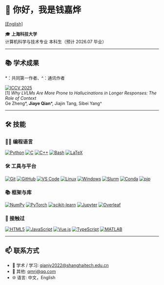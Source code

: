# 👋 你好，我是钱嘉烨

[[English]](README.md)
<!-- [[繁體中文]](zh-hant.md) -->

🎓 **上海科技大学**  
计算机科学与技术专业 本科生（预计 2026.07 毕业）

---

## 📚 学术成果

\*：共同第一作者、^：通讯作者
<!-- 
[![NeurIPS 2025](https://img.shields.io/badge/NeurIPS%202025-blue)](#)  
[3] *Intervene-All-Paths: Unified Mitigation of LVLM Hallucinations across Alignment Formats*  
**Jiaye Qian**\*, Ge Zheng\*, Yuchen Zhu, Sibei Yang^

[![NeurIPS 2025](https://img.shields.io/badge/NeurIPS%202025-blue)](#)  
[2] *Discovering Compositional Hallucinations in LVLMs*  
Ge Zheng, Jiajin Tang, **Jiaye Qian**, Hanzhuo Huang, Cheng Shi, Sibei Yang^ -->

[![ICCV 2025](https://img.shields.io/badge/ICCV%202025-blue)](https://openaccess.thecvf.com/content/ICCV2025/html/Zheng_Why_LVLMs_Are_More_Prone_to_Hallucinations_in_Longer_Responses_ICCV_2025_paper.html)  
[1] *Why LVLMs Are More Prone to Hallucinations in Longer Responses: The Role of Context*  
Ge Zheng\*, **Jiaye Qian**\*, Jiajin Tang, Sibei Yang^

---

## 🛠️ 技能

### 👨‍💻 编程语言
[![Python](https://img.shields.io/badge/Python-3776AB?style=for-the-badge&logo=python&logoColor=white)](https://www.python.org/)
[![C](https://img.shields.io/badge/C-A8B9CC?style=for-the-badge&logo=c&logoColor=white)](https://en.cppreference.com/w/c)
[![C++](https://img.shields.io/badge/C++-00599C?style=for-the-badge&logo=cplusplus&logoColor=white)](https://isocpp.org/)
[![Bash](https://img.shields.io/badge/Bash-4EAA25?style=for-the-badge&logo=gnu-bash&logoColor=white)](https://www.gnu.org/software/bash/)
[![LaTeX](https://img.shields.io/badge/LaTeX-008080?style=for-the-badge&logo=latex&logoColor=white)](https://www.latex-project.org/)

### 🛠️ 工具与平台
[![Git](https://img.shields.io/badge/Git-F05032?style=for-the-badge&logo=git&logoColor=white)](https://git-scm.com/)
[![GitHub](https://img.shields.io/badge/GitHub-181717?style=for-the-badge&logo=github&logoColor=white)](https://github.com/qmrj)
[![VS Code](https://img.shields.io/badge/VS%20Code-007ACC?style=for-the-badge&logo=visual-studio-code&logoColor=white)](https://code.visualstudio.com/)
[![Linux](https://img.shields.io/badge/Linux-FCC624?style=for-the-badge&logo=linux&logoColor=black)](https://www.kernel.org/)
[![Windows](https://img.shields.io/badge/Windows-0078D6?style=for-the-badge&logo=windows&logoColor=white)](https://www.microsoft.com/windows)
[![Slurm](https://img.shields.io/badge/Slurm-2D4F8D?style=for-the-badge&logo=slurm&logoColor=white)](https://slurm.schedmd.com/)
[![Conda](https://img.shields.io/badge/Conda-44A833?style=for-the-badge&logo=anaconda&logoColor=white)](https://docs.conda.io/)
[![pip](https://img.shields.io/badge/pip-3776AB?style=for-the-badge&logo=python&logoColor=white)](https://pip.pypa.io/)

### 📚 框架与库
[![NumPy](https://img.shields.io/badge/NumPy-013243?style=for-the-badge&logo=numpy&logoColor=white)](https://numpy.org/)
[![PyTorch](https://img.shields.io/badge/PyTorch-EE4C2C?style=for-the-badge&logo=pytorch&logoColor=white)](https://pytorch.org/)
[![scikit-learn](https://img.shields.io/badge/scikit--learn-F7931E?style=for-the-badge&logo=scikit-learn&logoColor=white)](https://scikit-learn.org/)
[![Jupyter](https://img.shields.io/badge/Jupyter-F37626?style=for-the-badge&logo=jupyter&logoColor=white)](https://jupyter.org/)
[![Overleaf](https://img.shields.io/badge/Overleaf-00B0B9?style=for-the-badge&logo=overleaf&logoColor=white)](https://www.overleaf.com/)

### 🐣 接触过
[![HTML5](https://img.shields.io/badge/HTML5-E34F26?style=for-the-badge&logo=html5&logoColor=white)](https://developer.mozilla.org/en-US/docs/Web/HTML)
[![JavaScript](https://img.shields.io/badge/JavaScript-F7DF1E?style=for-the-badge&logo=javascript&logoColor=black)](https://developer.mozilla.org/en-US/docs/Web/JavaScript)
[![Vue.js](https://img.shields.io/badge/Vue.js-4FC08D?style=for-the-badge&logo=vue.js&logoColor=white)](https://vuejs.org/)
[![TypeScript](https://img.shields.io/badge/TypeScript-3178C6?style=for-the-badge&logo=typescript&logoColor=white)](https://www.typescriptlang.org/)
[![MATLAB](https://img.shields.io/badge/MATLAB-0076A8?style=for-the-badge&logo=matlab&logoColor=white)](https://www.mathworks.com/products/matlab.html)

---

## 📫 联系方式

- 📧 学术 / 学习: [qianjy2022@shanghaitech.edu.cn](mailto:qianjy2022@shanghaitech.edu.cn)
- 📮 其他: [qmrj@qq.com](mailto:qmrj@qq.com)
- 🌐 语言: 中文，English
